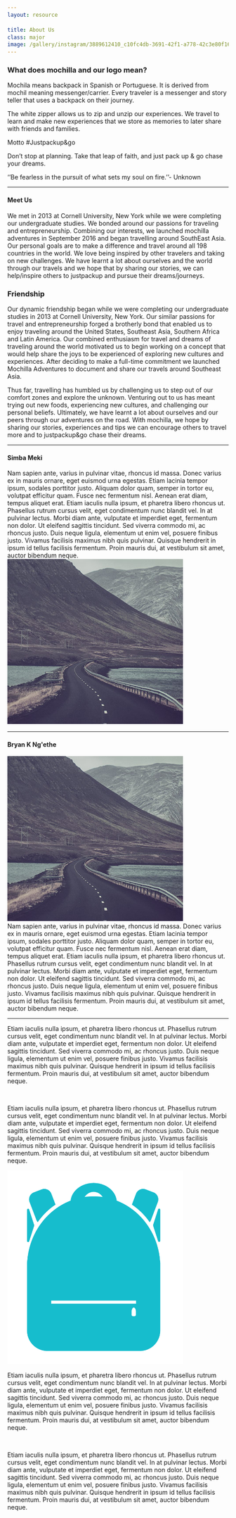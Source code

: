 ```yaml
---
layout: resource

title: About Us
class: major
image: /gallery/instagram/3889612410_c10fc4db-3691-42f1-a778-42c3e80f1651.jpg
---
```


<h3>What does mochilla and our logo mean?</h3>
<p>Mochila means backpack in Spanish or Portuguese. It is derived from mochil meaning messenger/carrier. Every traveler is a messenger and story teller that uses a backpack on their journey. 

The white zipper allows us to zip and unzip our experiences. We travel to learn and make new experiences that we store as memories to later share with friends and families. 

Motto 
#Justpackup&go 

Don’t stop at planning. Take that leap of faith, and just pack up & go chase your dreams.

‘’Be fearless in the pursuit of what sets my soul on fire.’’- Unknown
</p>
<hr>
<h4>Meet Us</h4>
<p>We met in 2013 at Cornell University, New York while we were completing our undergraduate studies.  We bonded around our passions for traveling and entrepreneurship. Combining our interests, we launched mochilla adventures in September 2016 and began travelling around SouthEast Asia. Our personal goals are to make a difference and travel around all 198 countries in the world. We love being inspired by other travelers and taking on new challenges. We have learnt a lot about ourselves and the world through our travels and we hope that by sharing our stories, we can help/inspire others to justpackup and pursue their dreams/journeys.</p>


### Friendship

Our dynamic friendship began while we were completing our undergraduate studies in 2013 at Cornell University, New York.  Our similar passions for travel and entrepreneurship forged a brotherly bond that enabled us to enjoy traveling around the United States, Southeast Asia, Southern Africa and Latin America. Our combined enthusiasm for travel and dreams of traveling around the world motivated us to begin working on a concept that would help share the joys to be experienced of exploring new cultures and experiences. After deciding to make a full-time commitment we launched Mochilla Adventures to document and share our travels around Southeast Asia.

Thus far, travelling has humbled us by challenging us to step out of our comfort zones and explore the unknown.  Venturing out to us has meant trying out new foods, experiencing new cultures, and challenging our personal beliefs. Ultimately, we have learnt a lot about ourselves and our peers through our adventures on the road. With mochilla, we hope by sharing our stories, experiences and tips we can encourage others to travel more and to justpackup&go chase their dreams.
<hr>


#### Simba Meki
<div class="row"> 
  <div class="6u">
    Nam sapien ante, varius in pulvinar vitae, rhoncus id massa. Donec varius ex in mauris ornare, eget euismod urna egestas. Etiam lacinia tempor ipsum, sodales porttitor justo. Aliquam dolor quam, semper in tortor eu, volutpat efficitur quam. Fusce nec fermentum nisl. Aenean erat diam, tempus aliquet erat.
    Etiam iaculis nulla ipsum, et pharetra libero rhoncus ut. Phasellus rutrum cursus velit, eget condimentum nunc blandit vel. In at pulvinar lectus. Morbi diam ante, vulputate et imperdiet eget, fermentum non dolor. Ut eleifend sagittis tincidunt. Sed viverra commodo mi, ac rhoncus justo. Duis neque ligula, elementum ut enim vel, posuere finibus justo. Vivamus facilisis maximus nibh quis pulvinar. Quisque hendrerit in ipsum id tellus facilisis fermentum. Proin mauris dui, at vestibulum sit amet, auctor bibendum neque.
  </div>
  <div class="6u">
    <div class="image fit">
      <img src="images/pic02.jpg" alt="">
    </div>
  </div>
</div>

<hr>

<h4>Bryan K Ng'ethe</h4>
<div class="row"> 
  <div class="6u">
    <div class="image fit">
      <img src="images/pic02.jpg" alt="">
    </div>
  </div>
  <div class="6u">
    Nam sapien ante, varius in pulvinar vitae, rhoncus id massa. Donec varius ex in mauris ornare, eget euismod urna egestas. Etiam lacinia tempor ipsum, sodales porttitor justo. Aliquam dolor quam, semper in tortor eu, volutpat efficitur quam. Fusce nec fermentum nisl. Aenean erat diam, tempus aliquet erat.
    Etiam iaculis nulla ipsum, et pharetra libero rhoncus ut. Phasellus rutrum cursus velit, eget condimentum nunc blandit vel. In at pulvinar lectus. Morbi diam ante, vulputate et imperdiet eget, fermentum non dolor. Ut eleifend sagittis tincidunt. Sed viverra commodo mi, ac rhoncus justo. Duis neque ligula, elementum ut enim vel, posuere finibus justo. Vivamus facilisis maximus nibh quis pulvinar. Quisque hendrerit in ipsum id tellus facilisis fermentum. Proin mauris dui, at vestibulum sit amet, auctor bibendum neque.
  </div>
</div>
<hr>

<div class="logo-feature row">
<div class="4u">
  <p>Etiam iaculis nulla ipsum, et pharetra libero rhoncus ut. Phasellus rutrum cursus velit, eget condimentum nunc blandit vel. In at pulvinar lectus. Morbi diam ante, vulputate et imperdiet eget, fermentum non dolor. Ut eleifend sagittis tincidunt. Sed viverra commodo mi, ac rhoncus justo. Duis neque ligula, elementum ut enim vel, posuere finibus justo. Vivamus facilisis maximus nibh quis pulvinar. Quisque hendrerit in ipsum id tellus facilisis fermentum. Proin mauris dui, at vestibulum sit amet, auctor bibendum neque.</p>
  <br>
  <p>Etiam iaculis nulla ipsum, et pharetra libero rhoncus ut. Phasellus rutrum cursus velit, eget condimentum nunc blandit vel. In at pulvinar lectus. Morbi diam ante, vulputate et imperdiet eget, fermentum non dolor. Ut eleifend sagittis tincidunt. Sed viverra commodo mi, ac rhoncus justo. Duis neque ligula, elementum ut enim vel, posuere finibus justo. Vivamus facilisis maximus nibh quis pulvinar. Quisque hendrerit in ipsum id tellus facilisis fermentum. Proin mauris dui, at vestibulum sit amet, auctor bibendum neque.</p>
</div>
<div class="4u">
  <div class="image fit">
    <img src="/images/logo.png" alt="">
  </div>
</div>
<div class="4u">
  <p>Etiam iaculis nulla ipsum, et pharetra libero rhoncus ut. Phasellus rutrum cursus velit, eget condimentum nunc blandit vel. In at pulvinar lectus. Morbi diam ante, vulputate et imperdiet eget, fermentum non dolor. Ut eleifend sagittis tincidunt. Sed viverra commodo mi, ac rhoncus justo. Duis neque ligula, elementum ut enim vel, posuere finibus justo. Vivamus facilisis maximus nibh quis pulvinar. Quisque hendrerit in ipsum id tellus facilisis fermentum. Proin mauris dui, at vestibulum sit amet, auctor bibendum neque.</p>
  <br>
  <p>Etiam iaculis nulla ipsum, et pharetra libero rhoncus ut. Phasellus rutrum cursus velit, eget condimentum nunc blandit vel. In at pulvinar lectus. Morbi diam ante, vulputate et imperdiet eget, fermentum non dolor. Ut eleifend sagittis tincidunt. Sed viverra commodo mi, ac rhoncus justo. Duis neque ligula, elementum ut enim vel, posuere finibus justo. Vivamus facilisis maximus nibh quis pulvinar. Quisque hendrerit in ipsum id tellus facilisis fermentum. Proin mauris dui, at vestibulum sit amet, auctor bibendum neque.</p>
</div>
</div>

